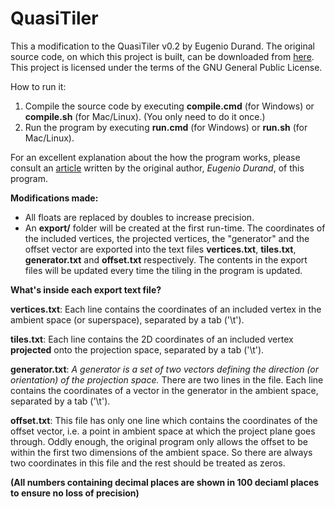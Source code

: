 # QuasiTiler
This a modification to the QuasiTiler v0.2 by Eugenio Durand. The original source code, on which this project is built, can be downloaded from [here](https://sourceforge.net/projects/quasitiler/). This project is licensed under the terms of the GNU General Public License.

How to run it:
1. Compile the source code by executing __compile.cmd__ (for Windows) or __compile.sh__ (for Mac/Linux). (You only need to do it once.)
2. Run the program by executing __run.cmd__ (for Windows) or __run.sh__ (for Mac/Linux).

For an excellent explanation about the how the program works, please consult an [article](http://www.geom.uiuc.edu/apps/quasitiler/about.html) written by the original author, _Eugenio Durand_, of this program.

__Modifications made:__
- All floats are replaced by doubles to increase precision. 
- An __export/__ folder will be created at the first run-time. The coordinates of the included vertices, the projected vertices, the "generator" and the offset vector are exported into the text files __vertices.txt__, __tiles.txt__, __generator.txt__ and __offset.txt__ respectively. The contents in the export files will be updated every time the tiling in the program is updated.

__What's inside each export text file?__

__vertices.txt__: Each line contains the coordinates of an included vertex in the ambient space (or superspace), separated by a tab ('\t'). 

__tiles.txt__:  Each line contains the 2D coordinates of an included vertex __projected__ onto the projection space, separated by a tab ('\t'). 

__generator.txt__:  _A generator is a set of two vectors defining the direction (or orientation) of the projection space._ There are two lines in the file. Each line contains the coordinates of a vector in the generator in the ambient space, separated by a tab ('\t'). 

__offset.txt__: This file has only one line which contains the coordinates of the offset vector, i.e. a point in ambient space at which the project plane goes through. Oddly enough, the original program only allows the offset to be within the first two dimensions of the ambient space. So there are always two coordinates in this file and the rest should be treated as zeros.

__(All numbers containing decimal places are shown in 100 deciaml places to ensure no loss of precision)__
